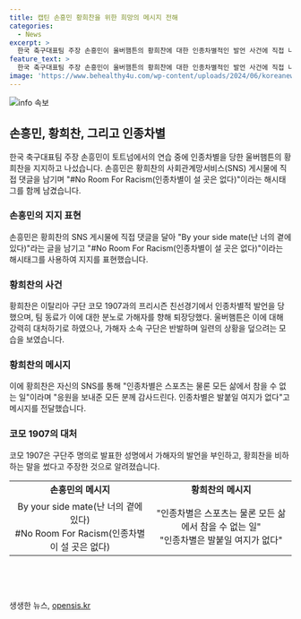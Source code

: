 ```yaml
---
title: 캡틴 손흥민 황희찬을 위한 희망의 메시지 전해
categories:
  - News
excerpt: >
  한국 축구대표팀 주장 손흥민이 울버햄튼의 황희찬에 대한 인종차별적인 발언 사건에 직접 나서며 지지를 표했다. 손흥민은 황희찬의 SNS 게시물에 난 너의 곁에 있다고 덧붙이며 #No Room For Racism(인종차별이 설 곳은 없다)이라는 해시태그를 사용했다. 이에 대해 울버햄튼은 강력한 대응을 취하고 있지만, 가해자 측은 과민한 반응을 보이는 상황이다. 황희찬은 SNS를 통해 인종차별은 참을 수 없는 일이라며 응원을 보내준 모든 분께 감사드린다. 인종차별은 발붙일 여지가 없다고 밝혔다. 
feature_text: >
  한국 축구대표팀 주장 손흥민이 울버햄튼의 황희찬에 대한 인종차별적인 발언 사건에 직접 나서며 지지를 표했다. 손흥민은 황희찬의 SNS 게시물에 난 너의 곁에 있다고 덧붙이며 #No Room For Racism(인종차별이 설 곳은 없다)이라는 해시태그를 사용했다. 이에 대해 울버햄튼은 강력한 대응을 취하고 있지만, 가해자 측은 과민한 반응을 보이는 상황이다. 황희찬은 SNS를 통해 인종차별은 참을 수 없는 일이라며 응원을 보내준 모든 분께 감사드린다. 인종차별은 발붙일 여지가 없다고 밝혔다. 
image: 'https://www.behealthy4u.com/wp-content/uploads/2024/06/koreanews.jpg'
---
```


<p><img src="https://www.behealthy4u.com/wp-content/uploads/2024/06/koreanews.jpg" alt="info 속보" /></p>

<h2 data-ke-size="size26">손흥민, 황희찬, 그리고 인종차별</h2>

<p data-ke-size="size16">한국 축구대표팀 주장 손흥민이 토트넘에서의 연습 중에 인종차별을 당한 울버햄튼의 황희찬을 지지하고 나섰습니다. 손흥민은 황희찬의 사회관계망서비스(SNS) 게시물에 직접 댓글을 남기며 "#No Room For Racism(인종차별이 설 곳은 없다)"이라는 해시태그를 함께 남겼습니다.</p>

<h3 data-ke-size="size24">손흥민의 지지 표현</h3>

<p data-ke-size="size16">손흥민은 황희찬의 SNS 게시물에 직접 댓글을 달아 "By your side mate(난 너의 곁에 있다)"라는 글을 남기고 "#No Room For Racism(인종차별이 설 곳은 없다)"이라는 해시태그를 사용하여 지지를 표현했습니다.</p>

<h3 data-ke-size="size24">황희찬의 사건</h3>

<p data-ke-size="size16">황희찬은 이탈리아 구단 코모 1907과의 프리시즌 친선경기에서 인종차별적 발언을 당했으며, 팀 동료가 이에 대한 분노로 가해자를 향해 퇴장당했다. 울버햄튼은 이에 대해 강력히 대처하기로 하였으나, 가해자 소속 구단은 반발하며 일련의 상황을 덮으려는 모습을 보였습니다.</p>

<h3 data-ke-size="size24">황희찬의 메시지</h3>

<p data-ke-size="size16">이에 황희찬은 자신의 SNS를 통해 "인종차별은 스포츠는 물론 모든 삶에서 참을 수 없는 일"이라며 "응원을 보내준 모든 분께 감사드린다. 인종차별은 발붙일 여지가 없다"고 메시지를 전달했습니다.</p>

<h3 data-ke-size="size24">코모 1907의 대처</h3>

<p data-ke-size="size16">코모 1907은 구단주 명의로 발표한 성명에서 가해자의 발언을 부인하고, 황희찬을 비하하는 말을 썼다고 주장한 것으로 알려졌습니다.</p>

<table>
    <tr>
        <td style="text-align: center; height: 17px;"><b>손흥민의 메시지</b></td>
        <td style="text-align: center; height: 17px;"><b>황희찬의 메시지</b></td>
    </tr>
    <tr>
        <td style="text-align: center; height: 17px;">By your side mate(난 너의 곁에 있다)<br>#No Room For Racism(인종차별이 설 곳은 없다)</td>
        <td style="text-align: center; height: 17px;">"인종차별은 스포츠는 물론 모든 삶에서 참을 수 없는 일"<br>"인종차별은 발붙일 여지가 없다"</td>
    </tr>
</table>

<p data-ke-size="size16">&nbsp;</p>

<p data-ke-size="size16">&nbsp;</p>
생생한 뉴스, <a href="https://opensis.kr" rel="dofollow">opensis.kr</a>


